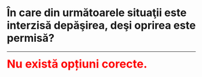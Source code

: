 # În care din următoarele situaţii este interzisă depăşirea, deşi oprirea este permisă?


---

<span style="font-size: 30px; font-weight: bold;">**<span style="color: red;">Nu există opțiuni corecte.</span>**</span>